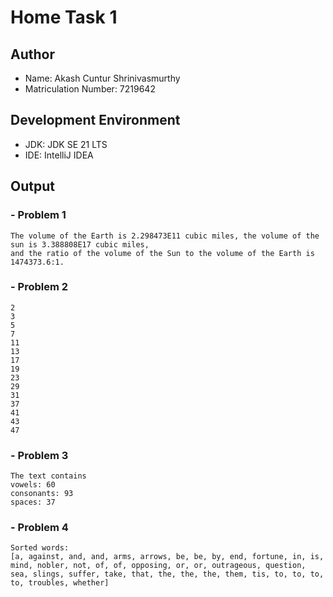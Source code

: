 # Home Task 1

## Author
- Name: Akash Cuntur Shrinivasmurthy
- Matriculation Number: 7219642


## Development Environment
- JDK: JDK SE 21 LTS
- IDE: IntelliJ IDEA

## Output
### - Problem 1
```
The volume of the Earth is 2.298473E11 cubic miles, the volume of the sun is 3.388808E17 cubic miles,
and the ratio of the volume of the Sun to the volume of the Earth is 1474373.6:1.
```

### - Problem 2
```
2
3
5
7
11
13
17
19
23
29
31
37
41
43
47
```

### - Problem 3
```
The text contains 
vowels: 60
consonants: 93
spaces: 37
```

### - Problem 4
```
Sorted words: 
[a, against, and, and, arms, arrows, be, be, by, end, fortune, in, is, mind, nobler, not, of, of, opposing, or, or, outrageous, question, sea, slings, suffer, take, that, the, the, the, them, tis, to, to, to, to, troubles, whether]
```
